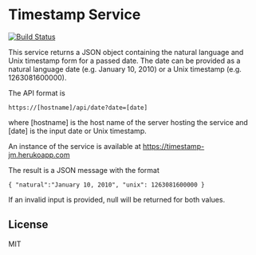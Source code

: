 # Timestamp Service

[![Build Status](https://travis-ci.org/fcc-joemcintyre/timestamp.svg?branch=master)](https://travis-ci.org/fcc-joemcintyre/timestamp)

This service returns a JSON object containing the natural language
and Unix timestamp form for a passed date. The date can be provided
as a natural language date (e.g. January 10, 2010) or a Unix timestamp
(e.g. 1263081600000).

The API format is

    https://[hostname]/api/date?date=[date]

where [hostname] is the host name of the server hosting the service and
[date] is the input date or Unix timestamp.

An instance of the service is available at https://timestamp-jm.herukoapp.com

The result is a JSON message with the format

    { "natural":"January 10, 2010", "unix": 1263081600000 }

If an invalid input is provided, null will be returned for both values.

## License
MIT
